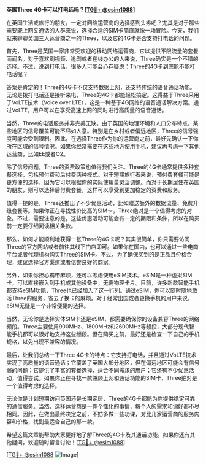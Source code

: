 **英国Three 4G卡可以打电话吗？[[TG💪+ @esim1088](https://t.me/s/esim1088)]**

在英国生活或旅行的朋友，一定对网络运营商的选择感到头疼吧？尤其是对于那些需要既上网又通话的人群来说，选择合适的SIM卡简直就像一场冒险。今天，我们就来聊聊英国三大运营商之一的Three，以及它的4G卡是否支持打电话的问题。

首先，Three是英国一家非常受欢迎的移动网络运营商，它以提供不限流量的套餐而闻名。对于喜欢刷视频、追剧或者在线办公的人来说，Three确实是一个不错的选择。不过，说到打电话，很多人可能会心存疑虑：Three的4G卡到底能不能打电话呢？

答案是肯定的！Three的4G卡不仅支持数据上网，还支持传统的语音通话功能。无论是拨打电话还是接听来电，Three的4G卡都能轻松搞定。这得益于Three采用了VoLTE技术（Voice over LTE），这是一种基于4G网络的语音通话解决方案。通过VoLTE，用户可以在享受高速上网的同时进行高质量的语音通话。

当然，Three的电话服务并非完美无缺。由于英国的地理环境和人口分布特点，某些地区的信号覆盖可能不尽如人意。特别是在乡村或者偏远地区，Three的信号强度可能会受到限制。因此，在选择Three作为你的运营商之前，最好先确认一下你所在区域的信号情况。如果你经常需要在这些地方使用手机，建议再考虑一下其他运营商，比如EE或者O2。

除了信号问题，Three的资费政策也值得我们关注。Three的4G卡通常提供多种套餐选择，包括预付费和后付费两种模式。对于短期旅行者来说，预付费套餐可能是更方便的选择，因为它可以根据你的实际使用量灵活调整。而对于长期居住在英国的朋友，则可以选择后付费套餐，这样可以享受到更加稳定的资费和服务。

值得一提的是，Three还推出了不少优惠活动，比如赠送额外的数据流量、免费升级套餐等。如果你正在寻找性价比高的SIM卡，Three绝对是一个值得考虑的对象。不过，需要注意的是，这些优惠活动可能会有一定的期限和条件，所以在购买前一定要仔细阅读相关条款。

那么，如何才能顺利地获得一张Three的4G卡呢？其实很简单，你只需要访问Three的官方网站或者前往其线下门店即可。如果你在国内，也可以通过一些电商平台或者代理机构购买Three的SIM卡。不过，为了确保买到的是正品且价格合理，建议选择官方渠道或者信誉良好的商家。

另外，如果你担心携带麻烦，还可以考虑使用eSIM技术。eSIM是一种虚拟SIM卡，可以直接嵌入到手机或其他设备中，无需物理卡片。目前，许多新款智能手机都支持eSIM功能，Three也已经加入了这一行列。通过eSIM，你可以随时随地激活Three的服务，省去了换卡的麻烦。对于经常出国或者更换手机的用户来说，eSIM无疑是一个非常便捷的选择。

当然，无论你是选择实体SIM卡还是eSIM，都需要确保你的设备兼容Three的网络频段。Three主要使用900MHz、1800MHz和2600MHz等频段，大部分现代智能手机都可以很好地支持这些频段。但在购买之前，最好还是检查一下自己的手机规格，以免出现不兼容的情况。

最后，让我们总结一下Three 4G卡的特点：它支持打电话，并且通过VoLTE技术实现了高质量的语音通话；它覆盖了英国大部分地区，但在偏远地区可能会有信号弱的问题；它提供了丰富的套餐选择，适合不同需求的用户；它还有不少优惠活动，值得尝试。如果你正在寻找一款兼顾上网和通话功能的SIM卡，Three绝对是一个值得考虑的选择。

无论你是计划短期访问英国还是长期定居，Three的4G卡都能为你提供稳定可靠的通信服务。当然，选择运营商是一件个性化的事情，每个人的需求和偏好都不尽相同。因此，在做出最终决定之前，不妨多做一些功课，对比几家运营商的服务内容和价格，找到最适合自己的那一款。

希望这篇文章能帮助大家更好地了解Three的4G卡及其通话功能。如果你还有其他疑问，欢迎随时留言讨论！[[TG💪+ @esim1088](https://t.me/s/esim1088)] 

[[TG💪+ @esim1088](https://t.me/s/esim1088) ![Image](https://i.postimg.cc/4NQfJmqS/Snipaste-2025-05-13-00-14-12.png)]